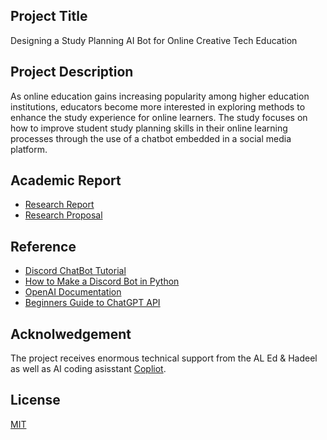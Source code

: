 ## Project Title

Designing a Study Planning AI Bot for Online Creative Tech Education

## Project Description

As online education gains increasing popularity among higher education institutions, educators become more interested in exploring methods to enhance the study experience for online learners. The study focuses on how to improve student study planning skills in their online learning processes through the use of a chatbot embedded in a social media platform.

## Academic Report
- [Research Report](https://github.com/Yifan-FENG/experimental-hci-ual/blob/main/Research%20Report.pdf)
- [Research Proposal]()



## Reference

- [Discord ChatBot Tutorial](https://www.youtube.com/watch?v=wdgVv4UP08c&ab_channel=Amigoscode)
- [How to Make a Discord Bot in Python](https://realpython.com/how-to-make-a-discord-bot-python/)
- [OpenAI Documentation](https://platform.openai.com/docs/api-reference/making-requests)
- [Beginners Guide to ChatGPT API](https://levelup.gitconnected.com/a-beginners-guide-to-using-the-chatgpt-api-in-python-29c57775113b)

## Acknolwedgement

The project receives enormous technical support from the AL Ed & Hadeel as well as AI coding asisstant [Copliot](https://resources.github.com/copilot-for-business/?ef_id=_k_c01ace4305031dfe7653aa11464fb405_k_&OCID=AIDcmm4lwmjeex_SEM__k_c01ace4305031dfe7653aa11464fb405_k_&msclkid=c01ace4305031dfe7653aa11464fb405).

## License

[MIT](https://choosealicense.com/licenses/mit/)
